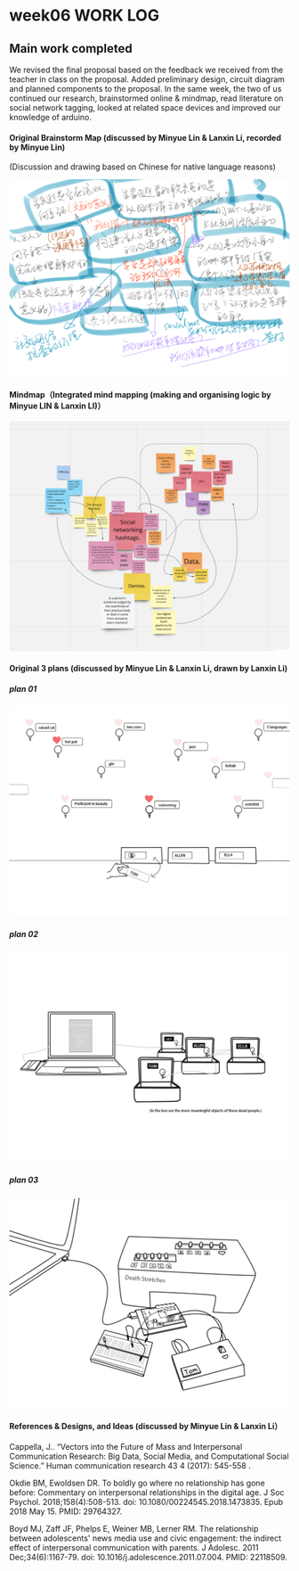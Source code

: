 #  week06 WORK LOG

## Main work completed

We revised the final proposal based on the feedback we received from the teacher in class on the proposal. Added preliminary design, circuit diagram and planned components to the proposal. In the same week, the two of us continued our research, brainstormed online & mindmap, read literature on social network tagging, looked at related space devices and improved our knowledge of arduino.

#### Original Brainstorm Map (discussed by Minyue Lin & Lanxin Li, recorded by Minyue Lin)
(Discussion and drawing based on Chinese for native language reasons)

![image](https://github.com/mylin04202/img/blob/main/brainstorm.png)

#### Mindmap（Integrated mind mapping (making and organising logic by Minyue LIN & Lanxin LI)）

![image](https://github.com/mylin04202/img/blob/main/mindmap.png)

#### Original 3 plans (discussed by Minyue Lin & Lanxin Li, drawn by Lanxin Li)

##### plan 01

![image](https://github.com/mylin04202/img/blob/main/1.jpg)

##### plan 02

![image](https://github.com/mylin04202/img/blob/main/3.jpg)

##### plan 03

![image](https://github.com/mylin04202/img/blob/main/hunong2.jpg)


#### References & Designs, and Ideas (discussed by Minyue Lin & Lanxin Li）

Cappella, J.. “Vectors into the Future of Mass and Interpersonal Communication Research: Big Data, Social Media, and Computational Social Science.” Human communication research 43 4 (2017): 545-558 .

Okdie BM, Ewoldsen DR. To boldly go where no relationship has gone before: Commentary on interpersonal relationships in the digital age. J Soc Psychol. 2018;158(4):508-513. doi: 10.1080/00224545.2018.1473835. Epub 2018 May 15. PMID: 29764327.

Boyd MJ, Zaff JF, Phelps E, Weiner MB, Lerner RM. The relationship between adolescents' news media use and civic engagement: the indirect effect of interpersonal communication with parents. J Adolesc. 2011 Dec;34(6):1167-79. doi: 10.1016/j.adolescence.2011.07.004. PMID: 22118509.

